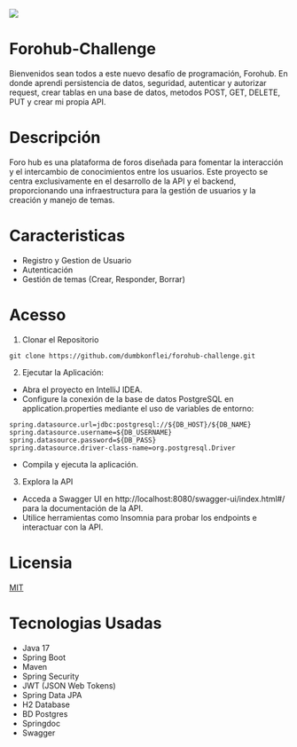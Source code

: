    <p align="left">
   <img src="https://img.shields.io/badge/STATUS-FINALIZADO-blue">
   </p>
   
   # Forohub-Challenge
   Bienvenidos sean todos a este nuevo desafío de programación, Forohub. En donde aprendi persistencia de datos, seguridad, autenticar y autorizar request, crear tablas en una base de datos, metodos POST, GET, DELETE, PUT y crear mi propia API.

# Descripción

Foro hub es una plataforma de foros diseñada para fomentar la interacción y el intercambio de conocimientos entre los usuarios. Este proyecto se centra exclusivamente en el desarrollo de la API y el backend, proporcionando una infraestructura para la gestión de usuarios y la creación y manejo de temas.

# Caracteristicas
- Registro y Gestion de Usuario
- Autenticación
- Gestión de temas (Crear, Responder, Borrar)

# Acesso
1. Clonar el Repositorio
```
git clone https://github.com/dumbkonflei/forohub-challenge.git
```   
2. Ejecutar la Aplicación:
* Abra el proyecto en IntelliJ IDEA.
* Configure la conexión de la base de datos PostgreSQL en application.properties mediante el uso de variables de entorno:
 ```
spring.datasource.url=jdbc:postgresql://${DB_HOST}/${DB_NAME}
spring.datasource.username=${DB_USERNAME}
spring.datasource.password=${DB_PASS}
spring.datasource.driver-class-name=org.postgresql.Driver
   ```
* Compila y ejecuta la aplicación.

3. Explora la API
* Acceda a Swagger UI en http://localhost:8080/swagger-ui/index.html#/ para la documentación de la API.
* Utilice herramientas como Insomnia para probar los endpoints e interactuar con la API.

# Licensia
 [MIT](https://choosealicense.com/licenses/mit/#)


# Tecnologias Usadas
- Java 17
- Spring Boot
- Maven
- Spring Security
- JWT (JSON Web Tokens)
- Spring Data JPA
- H2 Database
- BD Postgres
- Springdoc
- Swagger
